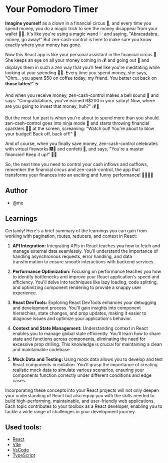 
# Your Pomodoro Timer

**Imagine yourself** as a clown in a financial circus 🤡, and every time you spend money, you do a magic trick to see the money disappear from your wallet 🎩💸. It's like you're using a magic wand ✨ and saying, "Abracadabra, money, go away!" But zen-cash-control is here to make sure you know exactly where your money has gone.

Now this React app is like your personal assistant in the financial circus 🎪. She keeps an eye on all your money coming in 💰 and going out 💸 and displays them in such a zen way that you'll feel like you're meditating while looking at your spending 🧘‍♂️. Every time you spend money, she says, "Ohm... you spent $50 on coffee today, my friend. You better cut back on **those lattes!**" ☕

And when you receive money, zen-cash-control makes a bell sound 🔔 and says: "Congratulations, you've earned R$200 in your salary! Now, where are you going to invest that money, huh?" 💰💼

But the most fun part is when you're about to spend more than you should. zen-cash-control goes into ninja mode 🥷 and starts throwing financial sparklers 💸💫 at the screen, screaming: "Watch out! You're about to blow your budget! Back off, back off!" 🚀

And of course, when you finally save money, zen-cash-control celebrates with virtual fireworks 🎆🎉 and confetti 🎊, and says, "You're a master financier! Keep it up!" 🎈👏

So, the next time you need to control your cash inflows and outflows, remember the financial circus and zen-cash-control, the app that transforms your finances into an exciting and funny performance! 🤑🎉🎪🎈

## Author

- [@me](https://github.com/duds-la)


## Learnings
Certainly! Here's a brief summary of the learnings you can gain from working with pagination, routes, reducers, and context in React:

1. **API Integration:** Integrating APIs in React teaches you how to fetch and manage external data seamlessly. You'll understand the importance of handling asynchronous requests, error handling, and data transformation to ensure smooth interactions with backend services.

2. **Performance Optimization:** Focusing on performance teaches you how to identify bottlenecks and improve your React application's speed and efficiency. You'll delve into techniques like lazy loading, code splitting, and optimizing component rendering to provide a snappy user experience.

3. **React DevTools:** Exploring React DevTools enhances your debugging and development process. You'll gain insights into component hierarchies, state changes, and prop updates, making it easier to diagnose issues and optimize your application's behavior.

4. **Context and State Management:** Understanding context in React enables you to manage global state efficiently. You'll learn how to share state and functions across components, eliminating the need for excessive prop drilling. This knowledge is crucial for maintaining a clean and maintainable codebase.

5. **Mock Data and Testing:** Using mock data allows you to develop and test React components in isolation. You'll grasp the importance of creating realistic mock data to simulate various scenarios, ensuring your components function correctly under different conditions and edge cases.

Incorporating these concepts into your React projects will not only deepen your understanding of React but also equip you with the skills needed to build high-performing, maintainable, and user-friendly web applications. Each topic contributes to your toolbox as a React developer, enabling you to tackle a wide range of challenges in your development journey.

## Used tools:

 - [React](https://react.dev/learn)
 - [Vite](https://vitejs.dev/)
 - [VsCode](https://code.visualstudio.com/download)
 - [TypeScript](https://www.typescriptlang.org/)

